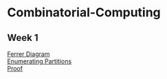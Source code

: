# Combinatorial-Computing
## Week 1
[Ferrer Diagram](Week-1/ferrer_part_a.cpp)  
[Enumerating Partitions](Week-1/ferrer_part_b.cpp)  
[Proof](Week-1/proof_ferrer.pdf)
